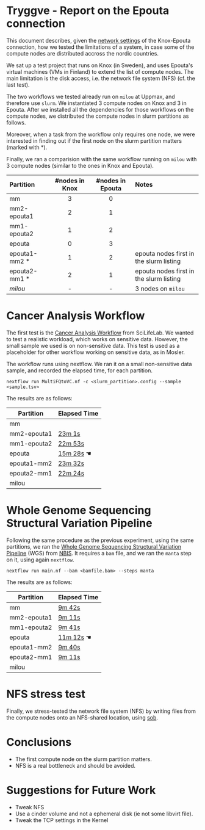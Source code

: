 # Tryggve - Report on the Epouta connection

This document describes, given the [network settings](./docs.md) of
the Knox-Epouta connection, how we tested the limitations of a system,
in case some of the compute nodes are distributed accross the nordic
countries.

We sat up a test project that runs on Knox (in Sweden), and uses
Epouta's virtual machines (VMs in Finland) to extend the list of
compute nodes. The main limitation is the disk access, i.e. the
network file system (NFS) (cf. the last test).

The two workflows we tested already run on `milou` at Uppmax, and
therefore use `slurm`. We instantiated 3 compute nodes on Knox and 3
in Epouta. After we installed all the dependencies for those workflows
on the compute nodes, we distributed the compute nodes in slurm
partitions as follows.

Moreover, when a task from the workflow only requires one node, we
were interested in finding out if the first node on the slurm
partition matters (marked with *).

Finally, we ran a comparision with the same workflow running on
`milou` with 3 compute nodes (similar to the ones in Knox and
Epouta).


| Partition     | #nodes in Knox | #nodes in Epouta | Notes |
|:------------- |:--------------:|:----------------:|:----- |
| mm            | 3              | 0                |       |
| mm2-epouta1   | 2              | 1                |       |
| mm1-epouta2   | 1              | 2                |       |
| epouta        | 0              | 3                |       |
| epouta1-mm2 * | 1              | 2                | epouta nodes first in the slurm listing |
| epouta2-mm1 * | 2              | 1                | epouta nodes first in the slurm listing |
| _milou_       | -              | -                | 3 nodes on `milou` |


# Cancer Analysis Workflow

The first test is the
[Cancer Analysis Workflow](https://github.com/SciLifeLab/CAW) from
SciLifeLab. We wanted to test a realistic workload, which works on
sensitive data. However, the small sample we used is on non-sensitive
data. This test is used as a placeholder for other workflow working on
sensitive data, as in Mosler.

The workflow runs using nextflow. We ran it on a small non-sensitive
data sample, and recorded the elapsed time, for each partition.

`nextflow run MultiFQtoVC.nf -c <slurm_partition>.config --sample <sample.tsv>`

The results are as follows:

| Partition     | Elapsed Time   |
| ------------- |:-------------- |
| mm            | [](results/CAW/timeline/mm.html)                 |
| mm2-epouta1   | [23m 1s](results/CAW/timeline/mm2-epouta1.html)  |
| mm1-epouta2   | [22m 53s](results/CAW/timeline/mm1-epouta2.html) |
| epouta        | [15m 28s](results/CAW/timeline/epouta.html) &#9754;     |
| epouta1-mm2   | [23m 32s](results/CAW/timeline/epouta1-mm2.html) |
| epouta2-mm1   | [22m 24s](results/CAW/timeline/epouta2-mm1.html)        |
| milou         | [](results/CAW/timeline/milou.html)              |

# Whole Genome Sequencing Structural Variation Pipeline

Following the same procedure as the previous experiment, using the
same partitions, we ran the
[Whole Genome Sequencing Structural Variation Pipeline](https://github.com/NBISweden/wgs-structvar)
(WGS) from [NBIS](http://www.nbis.se). It requires a `bam` file, and we ran the `manta` step on it, using again `nextflow`.

`nextflow run main.nf --bam <bamfile.bam> --steps manta`

The results are as follows:

| Partition     | Elapsed Time   |
| ------------- |:-------------- |
| mm            | [9m 42s](results/CAW/timeline/mm.html)          |
| mm2-epouta1   | [9m 11s](results/CAW/timeline/mm2-epouta1.html) |
| mm1-epouta2   | [9m 41s](results/CAW/timeline/mm1-epouta2.html) |
| epouta        | [11m 12s](results/CAW/timeline/epouta.html) &#9754; |
| epouta1-mm2   | [9m 40s](results/CAW/timeline/epouta1-mm2.html) |
| epouta2-mm1   | [9m 11s](results/CAW/timeline/epouta2-mm1.html) |
| milou         | [](results/CAW/timeline/milou.html)             |

# NFS stress test

Finally, we stress-tested the network file system (NFS) by writing
files from the compute nodes onto an NFS-shared location, using
[sob](https://www.pdc.kth.se/~pek/sob).


# Conclusions

* The first compute node on the slurm partition matters.
* NFS is a real bottleneck and should be avoided.

# Suggestions for Future Work

* Tweak NFS
* Use a cinder volume and not a ephemeral disk (ie not some libvirt file).
* Tweak the TCP settings in the Kernel
